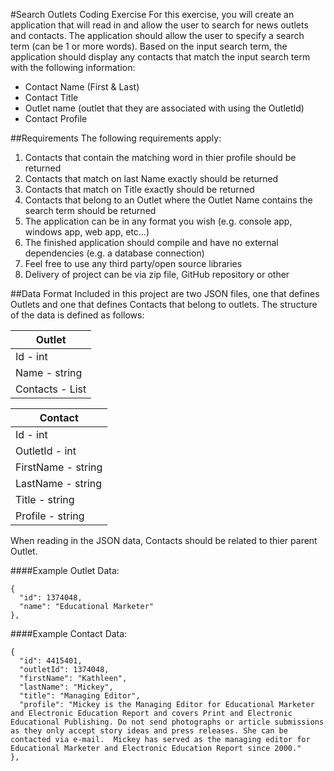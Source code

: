 #Search Outlets Coding Exercise
For this exercise, you will create an application that will read in and allow the user to search for news outlets and contacts. The application should allow the user to specify a search term (can be 1 or more words). Based on the input search term, the application should display any contacts that match the input search term with the following information: 

* Contact Name (First & Last)
* Contact Title
* Outlet name (outlet that they are associated with using the OutletId)
* Contact Profile

##Requirements
The following requirements apply:

1. Contacts that contain the matching word in thier profile should be returned
2. Contacts that match on last Name exactly should be returned
3. Contacts that match on Title exactly should be returned
4. Contacts that belong to an Outlet where the Outlet Name contains the search term should be returned
5. The application can be in any format you wish (e.g. console app, windows app, web app, etc…)
6. The finished application should compile and have no external dependencies (e.g. a database connection)
7. Feel free to use any third party/open source libraries
8. Delivery of project can be via zip file, GitHub repository or other

##Data Format
Included in this project are two JSON files, one that defines Outlets and one that defines Contacts that belong to outlets. The structure of the data is defined as follows:

| Outlet                   |
|--------------------------|
| Id - int                 |
| Name - string            |
| Contacts - List<Contact> |


| Contact            |
|--------------------|
| Id - int           |
| OutletId - int     |
| FirstName - string |
| LastName - string  |
| Title - string     |
| Profile - string   |

When reading in the JSON data, Contacts should be related to thier parent Outlet.

####Example Outlet Data:
```
{
  "id": 1374048,
  "name": "Educational Marketer"
},
```

####Example Contact Data:
```
{
  "id": 4415401,
  "outletId": 1374048,
  "firstName": "Kathleen",
  "lastName": "Mickey",
  "title": "Managing Editor",
  "profile": "Mickey is the Managing Editor for Educational Marketer and Electronic Education Report and covers Print and Electronic Educational Publishing. Do not send photographs or article submissions as they only accept story ideas and press releases. She can be contacted via e-mail.  Mickey has served as the managing editor for Educational Marketer and Electronic Education Report since 2000."
},
```
